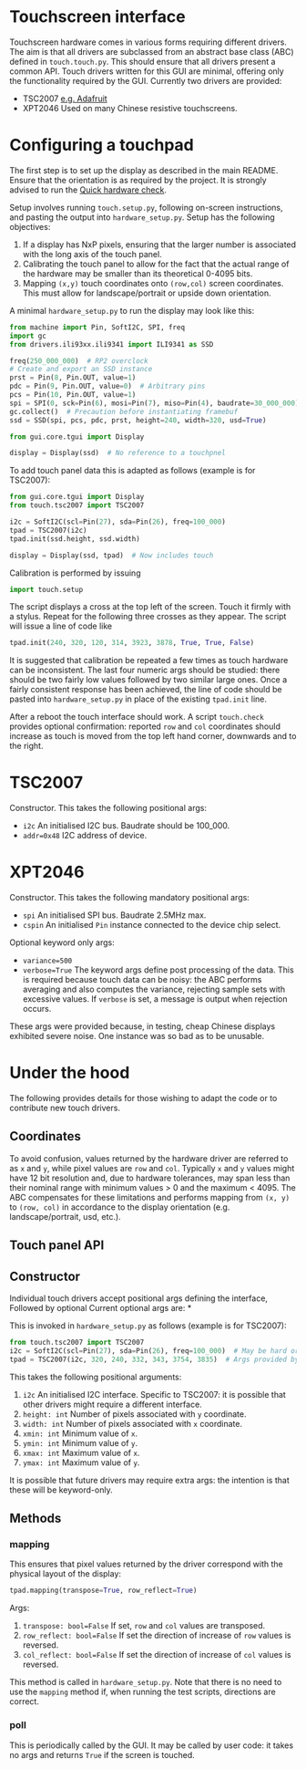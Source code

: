 # Touchscreen interface

Touchscreen hardware comes in various forms requiring different drivers. The aim
is that all drivers are subclassed from an abstract base class (ABC) defined in
`touch.touch.py`. This should ensure that all drivers present a common API.
Touch drivers written for this GUI are minimal, offering only the functionality
required by the GUI. Currently two drivers are provided:
* TSC2007 [e.g. Adafruit](http://www.adafruit.com/products/5423)
* XPT2046 Used on many Chinese resistive touchscreens.

# Configuring a touchpad

The first step is to set up the display as described in the main README. Ensure
that the orientation is as required by the project. It is strongly advised to
run the [Quick hardware check](./README.md#16-quick-hardware-check).

Setup involves running `touch.setup.py`, following on-screen instructions, and
pasting the output into `hardware_setup.py`. Setup has the following objectives:
1. If a display has NxP pixels, ensuring that the larger number is associated
with the long axis of the touch panel.
2. Calibrating the touch panel to allow for the fact that the actual range of
the hardware may be smaller than its theoretical 0-4095 bits.
3. Mapping `(x,y)` touch coordinates onto `(row,col)` screen coordinates. This
must allow for landscape/portrait or upside down orientation.

A minimal `hardware_setup.py` to run the display may look like this:
```python
from machine import Pin, SoftI2C, SPI, freq
import gc
from drivers.ili93xx.ili9341 import ILI9341 as SSD

freq(250_000_000)  # RP2 overclock
# Create and export an SSD instance
prst = Pin(8, Pin.OUT, value=1)
pdc = Pin(9, Pin.OUT, value=0)  # Arbitrary pins
pcs = Pin(10, Pin.OUT, value=1)
spi = SPI(0, sck=Pin(6), mosi=Pin(7), miso=Pin(4), baudrate=30_000_000)
gc.collect()  # Precaution before instantiating framebuf
ssd = SSD(spi, pcs, pdc, prst, height=240, width=320, usd=True)

from gui.core.tgui import Display

display = Display(ssd)  # No reference to a touchpnel
```

To add touch panel data this is adapted as follows (example is for TSC2007):
```python
from gui.core.tgui import Display
from touch.tsc2007 import TSC2007

i2c = SoftI2C(scl=Pin(27), sda=Pin(26), freq=100_000)
tpad = TSC2007(i2c)
tpad.init(ssd.height, ssd.width)

display = Display(ssd, tpad)  # Now includes touch
```
Calibration is performed by issuing
```python
import touch.setup
```
The script displays a cross at the top left of the screen. Touch it firmly with
a stylus. Repeat for the following three crosses as they appear. The script will
issue a line of code like
```python
tpad.init(240, 320, 120, 314, 3923, 3878, True, True, False)
```
It is suggested that calibration be repeated a few times as touch hardware can
be inconsistent. The last four numeric args should be studied: there should be
two fairly low values followed by two similar large ones. Once a fairly
consistent response has been achieved, the line of code should be pasted into
`hardware_setup.py` in place of the existing `tpad.init` line.

After a reboot the touch interface should work. A script `touch.check` provides
optional confirmation: reported `row` and `col` coordinates should increase as
touch is moved from the top left hand corner, downwards and to the right.

# TSC2007

Constructor. This takes the following positional args:
* `i2c` An initialised I2C bus. Baudrate should be 100_000.
* `addr=0x48` I2C address of device.

# XPT2046

Constructor. This takes the following mandatory positional args:
* `spi` An initialised SPI bus. Baudrate 2.5MHz max.
* `cspin` An initialised `Pin` instance connected to the device chip select.

Optional keyword only args:
* `variance=500`
* `verbose=True`
The keyword args define post processing of the data. This is required because
touch data can be noisy: the ABC performs averaging and also computes the
variance, rejecting sample sets with excessive values. If `verbose` is set,
a message is output when rejection occurs.

These args were provided because, in testing, cheap Chinese displays exhibited
severe noise. One instance was so bad as to be unusable.

# Under the hood

The following provides details for those wishing to adapt the code or to
contribute new touch drivers.

## Coordinates

To avoid confusion, values returned by the hardware driver are referred to as `x`
and `y`, while pixel values are `row` and `col`. Typically `x` and `y` values
might have 12 bit resolution and, due to hardware tolerances, may span less than
their nominal range with minimum values > 0 and the maximum < 4095. The ABC
compensates for these limitations and performs mapping from `(x, y)` to
`(row, col)` in accordance to the display orientation (e.g. landscape/portrait,
usd, etc.).

## Touch panel API

## Constructor

Individual touch drivers accept positional args defining the interface, Followed
by optional  Current optional args
are:
*

This is invoked in `hardware_setup.py` as follows (example is for TSC2007):
```python
from touch.tsc2007 import TSC2007
i2c = SoftI2C(scl=Pin(27), sda=Pin(26), freq=100_000)  # May be hard or soft
tpad = TSC2007(i2c, 320, 240, 332, 343, 3754, 3835)  # Args provided by test script
```
This takes the following positional arguments:
1. `i2c` An initialised I2C interface. Specific to TSC2007: it is possible that
other drivers might require a different interface.
2. `height: int` Number of pixels associated with `y` coordinate.
3. `width: int` Number of pixels associated with `x` coordinate.
4. `xmin: int` Minimum value of `x`.
5. `ymin: int` Minimum value of `y`.
6. `xmax: int` Maximum  value of `x`.
7. `ymax: int` Maximum value of `y`.

It is possible that future drivers may require extra args: the intention is that
these will be keyword-only.

## Methods

### mapping

This ensures that pixel values returned by the driver correspond with the
physical layout of the display:
```python
tpad.mapping(transpose=True, row_reflect=True)
```
Args:
1. `transpose: bool=False` If set, `row` and `col` values are transposed.
2. `row_reflect: bool=False` If set the direction of increase of `row` values is
reversed.
3. `col_reflect: bool=False` If set the direction of increase of `col` values is
reversed.

This method is called in `hardware_setup.py`. Note that there is no need to use
the `mapping` method if, when running the test scripts, directions are correct.

### poll

This is periodically called by the GUI. It may be called by user code: it takes
no args and returns `True` if the screen is touched.
